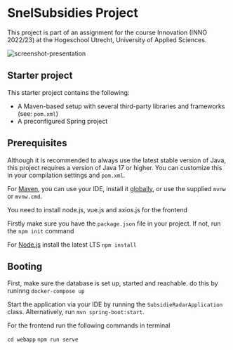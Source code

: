 # SnelSubsidies Project
This project is part of an assignment for the
course Innovation (INNO 2022/23) at the
Hogeschool Utrecht, University of Applied Sciences.

![screenshot-presentation](https://user-images.githubusercontent.com/38209147/222377069-5205ce82-e41a-430f-bc34-10deef1ed7b5.png)

## Starter project
This starter project contains the following:

* A Maven-based setup with several
  third-party libraries and frameworks (see: `pom.xml`)
* A preconfigured Spring project

## Prerequisites
Although it is recommended to always use the latest stable version
of Java, this project requires a version of Java 17 or higher.
You can customize this in your compilation settings and `pom.xml`.

For [Maven](https://maven.apache.org/guides/getting-started/maven-in-five-minutes.html),
you can use your IDE, install it [globally](https://maven.apache.org/download.cgi),
or use the supplied `mvnw` or `mvnw.cmd`.

You need to install node.js, vue.js and axios.js for the frontend 

Firstly make sure you have the `package.json` file in your project. If not, run the `npm init` command

For [Node.js](https://nodejs.org/en/download/) install the latest LTS `npm install`




## Booting
First, make sure the database is set up, started and reachable.
do this by runinng `docker-compose up`

Start the application via your IDE by running the `SubsidieRadarApplication`
class. Alternatively, run `mvn spring-boot:start`.

For the frontend run the following commands in terminal

`cd webapp`
`npm run serve`
